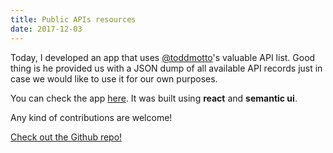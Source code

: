 ```yaml
---
title: Public APIs resources
date: 2017-12-03
---
```


Today, I developed an app that uses <a href='#'>@toddmotto</a>'s valuable API list. Good thing is he provided us with a JSON dump of all available API records just in case we would like to use it for our own purposes.

You can check the app <a href='http://jolly-almeida-3abd38.netlify.com/'>here</a>. It was built using **react** and **semantic ui**.

Any kind of contributions are welcome!

<a href='https://github.com/mrkjlchvz/public_apis'>Check out the Github repo!</a>